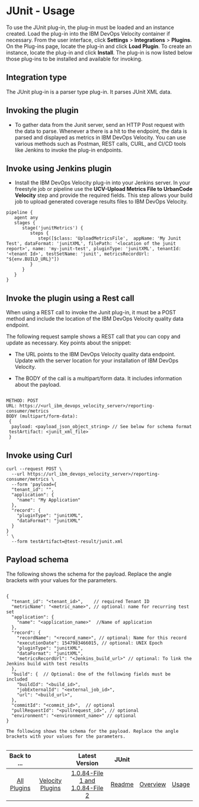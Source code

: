 
# JUnit - Usage

To use the JUnit plug-in, the plug-in must be loaded and an instance created. Load the plug-in into the IBM DevOps Velocity container if necessary. From the user interface, click **Settings** > **Integrations** > **Plugins**. On the Plug-ins page, locate the plug-in and click **Load Plugin**. To create an instance, locate the plug-in and click **Install**. The plug-in is now listed below those plug-ins to be installed and available for invoking.


## Integration type

The JUnit plug-in is a parser type plug-in. It parses JUnit XML data.

## Invoking the plugin

* To gather data from the Junit server, send an HTTP Post request with the data to parse. Whenever a there is a hit to the endpoint, the data is parsed and displayed as metrics in IBM DevOps Velocity. You can use various methods such as Postman, REST calls, CURL, and CI/CD tools like Jenkins to invoke the plug-in endpoints.

## Invoke using Jenkins plugin

* Install the IBM DevOps Velocity plug-in into your Jenkins server. In your freestyle job or pipeline use the **UCV-Upload Metrics File to UrbanCode Velocity** step and provide the required fields. This step allows your build job to upload generated coverage results files to IBM DevOps Velocity.

```
pipeline {
   agent any
   stages {
      stage('junitMetrics') {
         steps {
            step([$class: 'UploadMetricsFile',  appName: 'My Junit Test', dataFormat: 'junitXML', filePath: '<location of the junit report>', name: 'my-junit-test', pluginType: 'junitXML', tenantId: '<tenant Id>', testSetName: 'junit', metricsRecordUrl: "${env.BUILD_URL}"])
         }
      }
   }
}

```

## Invoke the plugin using a Rest call

When using a REST call to invoke the Junit plug-in, it must be a POST method and include the location of the IBM DevOps Velocity quality data endpoint.

The following request sample shows a REST call that you can copy and update as necessary. Key points about the snippet:

* The URL points to the IBM DevOps Velocity quality data endpoint. Update with the server location for your installation of IBM DevOps Velocity.

* The BODY of the call is a multipart/form data. It includes information about the payload.

```

METHOD: POST 
URL: https://<url_ibm_devops_velocity_server>/reporting-consumer/metrics 
BODY (multipart/form-data):
 {
  payload: <payload_json_object_string> // See below for schema format
 testArtifact: <junit_xml_file>
 }

```

## Invoke using Curl

```
curl --request POST \
  --url https://url_ibm_devops_velocity_server>/reporting-consumer/metrics \
  --form 'payload={
  "tenant_id": "",
  "application": {
    "name": "My Application"
  },
  "record": {
    "pluginType": "junitXML",
    "dataFormat": "junitXML"
  }
}
' \
  --form testArtifact=@test-result/junit.xml

```

## Payload schema

The following shows the schema for the payload. Replace the angle brackets with your values for the parameters.

```

{
  "tenant_id": "<tenant_id>",    // required Tenant ID
  "metricName": "<metric_name>", // optional: name for recurring test set
  "application": {
    "name": "<application_name>"  //Name of application
  },
  "record": {
    "recordName": "<record_name>", // optional: Name for this record
    "executionDate": 1547983466015, // optional: UNIX Epoch
    "pluginType": "junitXML",
    "dataFormat": "junitXML",
    "metricsRecordUrl": "<Jenkins_build_url>" // optional: To link the Jenkins build with test results
  },
  "build": {  // Optional: One of the following fields must be included 
    "buildId": "<build_id>",
    "jobExternalId": "<external_job_id>",
    "url": "<build_url>",
  },
  "commitId": "<commit_id>",  // optional
  "pullRequestId": "<pullrequest_id>", // optional
  "environment": "<environment_name>" // optional
}

The following shows the schema for the payload. Replace the angle brackets with your values for the parameters.


```


|Back to ...||Latest Version|JUnit |||
| :---: | :---: | :---: | :---: | :---: | :---: |
|[All Plugins](../../index.md)|[Velocity Plugins](../README.md)|[1.0.84-File 1 ](https://raw.githubusercontent.com/UrbanCode/IBM-UCV-PLUGINS/main/files/ucv-ext-junit/ucv-ext-junit%3A1.0.84.tar.7z.001)[and 1.0.84-File 2](https://raw.githubusercontent.com/UrbanCode/IBM-UCV-PLUGINS/main/files/ucv-ext-junit/ucv-ext-junit%3A1.0.84.tar.7z.002)|[Readme](README.md)|[Overview](overview.md)|[Usage](usage.md)|
